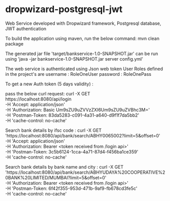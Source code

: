 # dropwizard-postgresql-jwt
Web Service developed with Dropwizard framework, Postgresql database, JWT authentication

To build the application using maven, run the below command:
mvn clean package

The generated jar file 'target/bankservice-1.0-SNAPSHOT.jar' can be run using
  'java -jar bankservice-1.0-SNAPSHOT.jar server config.yml'

The web service is authenticated using Json web token
User Roles defined in the project's are
username : RoleOneUser
password : RoleOnePass


To get a new Auth token (5 days validity) :

pass the below curl request:
curl -X GET \
  https://localhost:8080/api/login \
  -H 'Accept: application/json' \
  -H 'Authorization: Basic Um9sZU9uZVVzZXI6Um9sZU9uZVBhc3M=' \
  -H 'Postman-Token: 83da5283-c091-4a31-a640-d9f1f7da5bb2' \
  -H 'cache-control: no-cache'
  
 Search bank details by ifsc code :
 curl -X GET \
  'https://localhost:8080/api/bank/search/ABHY0065002?limit=5&offset=0' \
  -H 'Accept: application/json' \
  -H 'Authorization: Bearer <token received from /login api>' \
  -H 'Postman-Token: 3c5b6124-1cca-4a71-87d4-f456ba1ce359' \
  -H 'cache-control: no-cache'
 
 Search bank details by bank name and city :
  curl -X GET \
  'https://localhost:8080/api/bank/search/ABHYUDAYA%20COOPERATIVE%20BANK%20LIMITED/MUMBAI?limit=5&offset=0' \
  -H 'Authorization: Bearer <token received from /login api>' \
  -H 'Postman-Token: 6f42f355-953d-471b-9af9-fb678cd3fe5c' \
  -H 'cache-control: no-cache'
  
  
  
  
 
 



